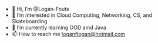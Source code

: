 - 👋 Hi, I’m @Logan-Fouts
- 👀 I’m interested in Cloud Computing, Networking, CS, and Skateboarding
- 🌱 I’m currently learning OOD amd Java
- 📫 How to reach me loganflogan@hotmail.com

<!---
Logan-Fouts/Logan-Fouts is a ✨ special ✨ repository because its `README.md` (this file) appears on your GitHub profile.
You can click the Preview link to take a look at your changes.
--->
